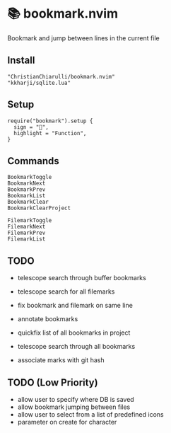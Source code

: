 # 📚 bookmark.nvim
Bookmark and jump between lines in the current file

## Install

```
"ChristianChiarulli/bookmark.nvim"
"kkharji/sqlite.lua"
```

## Setup

```
require("bookmark").setup {
  sign = "",
  highlight = "Function",
}
```

## Commands

```
BookmarkToggle
BookmarkNext
BookmarkPrev
BookmarkList
BookmarkClear
BookmarkClearProject

FilemarkToggle
FilemarkNext
FilemarkPrev
FilemarkList
```

## TODO

- telescope search through buffer bookmarks
- telescope search for all filemarks

- fix bookmark and filemark on same line

- annotate bookmarks

- quickfix list of all bookmarks in project
- telescope search through all bookmarks

- associate marks with git hash

## TODO (Low Priority)

- allow user to specify where DB is saved
- allow bookmark jumping between files
- allow user to select from a list of predefined icons
- parameter on create for character
